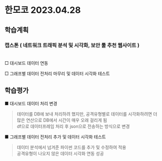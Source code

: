 # 한모코 2023.04.28


학습계획
---
### 캡스톤 ( 네트워크 트래픽 분석 및 시각화, 보안 툴 추천 웹사이트 ) <br><br>

□ 대시보드 데이터 연동

□ 그래프별 데이터 전처리 마무리 및 데이터 시각화 테스트


학습평가
---

■ 대시보드 데이터 처리 변경
> 데이터를 DB에 보내 처리하려 했지만, 공격유형별로 데이터를 시각화하려면 더 많은 연산으로 DB에서 시간이 매우 오래 걸리게 됨  
> df으로 데이터프레임 처리 후 json으로 전송하는 방식으로 변경

■ 그래프별 데이터 전처리 추가 및 데이터 시각화 테스트
> 데이터 분석에서 넘겨준 파이썬 코드를 추가 및 수정하여 적용  
> 공격유형이 나오지 않은 데이터 시각화 연동 성공
